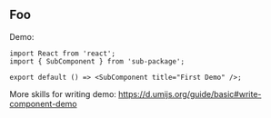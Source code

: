 
## Foo

Demo:

```tsx
import React from 'react';
import { SubComponent } from 'sub-package';

export default () => <SubComponent title="First Demo" />;
```

More skills for writing demo: https://d.umijs.org/guide/basic#write-component-demo
